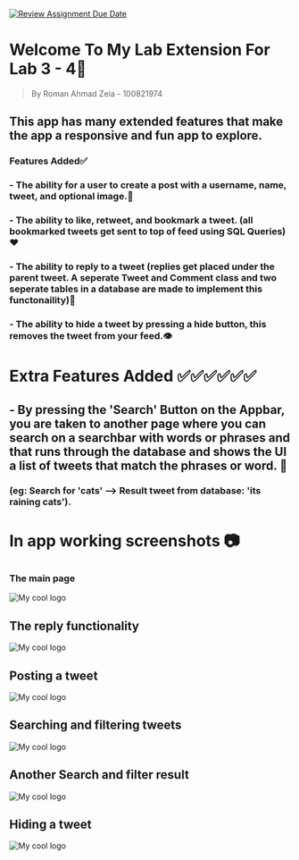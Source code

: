 [![Review Assignment Due Date](https://classroom.github.com/assets/deadline-readme-button-24ddc0f5d75046c5622901739e7c5dd533143b0c8e959d652212380cedb1ea36.svg)](https://classroom.github.com/a/61LKI4JB)

# **Welcome To My Lab Extension For Lab 3 - 4📱**
> By Roman Ahmad Zeia - 100821974 

## This app has many extended features that make the app a responsive and fun app to explore.

### Features Added✅
### - The ability for a user to create a post with a username, name, tweet, and optional image.📸
### - The ability to like, retweet, and bookmark a tweet. (all bookmarked tweets get sent to top of feed using SQL Queries)❤️

### - The ability to reply to a tweet (replies get placed under the parent tweet. A seperate Tweet and Comment class and two seperate tables in a database are made to implement this functonaility)💬

### - The ability to hide a tweet by pressing a hide button, this removes the tweet from your feed.👁️

# Extra Features Added ✅✅✅✅✅✅
## - By pressing the 'Search' Button on the Appbar, you are taken to another page where you can search on a searchbar with words or phrases and that runs through the database and shows the UI a list of tweets that match the phrases or word.  🔎
### (eg: Search for 'cats' --> Result tweet from database: 'its raining cats').

# In app working screenshots 📷
##
### The main page
<img src="twitter/assets/ss1.png" alt="My cool logo"/>

## The reply functionality
<img src="twitter/assets/ss2.png" alt="My cool logo"/>

## Posting a tweet
<img src="twitter/assets/ss3.png" alt="My cool logo"/>

## Searching and filtering tweets
<img src="twitter/assets/ss4.png" alt="My cool logo"/>

## Another Search and filter result
<img src="twitter/assets/ss5.png" alt="My cool logo"/>

## Hiding a tweet
<img src="twitter/assets/ss6.png" alt="My cool logo"/>


